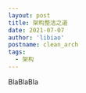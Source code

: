 ```yaml
---
layout: post
title: 架构整洁之道
date: 2021-07-07
author: 'libiao'
postname: clean_arch
tags:
  - 架构
---
```


BlaBlaBla
